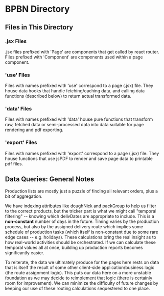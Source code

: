 # BPBN Directory


## Files in This Directory
### .jsx Files
.jsx files prefixed with 'Page' are components that get called by react router.
Files prefixed with 'Component' are components used within a page component.

### 'use' Files
Files with names prefixed with 'use' correspond to a page (.jsx) file. They 
house data hooks that handle fetching/caching data, and calling data functions
(described below) to return actual transformed data.

### 'data' Files
Files with names prefixed with 'data' house pure functions that transform
raw, fetched data or semi-processed data into data suitable for page rendering
and pdf exporting.

### 'export' Files
Files with names prefixed with 'export' correspond to a page (.jsx) file. They 
house functions that use jsPDF to render and save page data to printable pdf 
files.


## Data Queries: General Notes
Production lists are mostly just a puzzle of finding all relevant orders,
plus a bit of aggregation.

We have indexing attributes like doughNick and packGroup to help us
filter to the correct products, but the tricker part is what we might call
"temporal filtering" -- knowing which delivDates are appropriate to
include. This is a **non-constant** number of days in the future. Timing 
varies by the production process, but also by the assigned delivery route 
which implies some schedule of production tasks (which itself is non-constant
due to some rare edge cases -- e.g. holidays). These calculations bring the
real insight as to how real-world activities should be orchestrated. If we
can calculate these temporal values all at once, building up production reports
becomes significantly easier.

To reiterate, the data we ultimately produce for the pages here rests on data
that is itself the result of some other client-side application/business logic 
(the route assignment logic). This puts our data here on a more unstable
foundation as we may decide to reimplement that logic (there is certainly room 
for improvement). We can minimize the difficulty of future changes by keeping
our use of these routing calculations sequestered to one place.